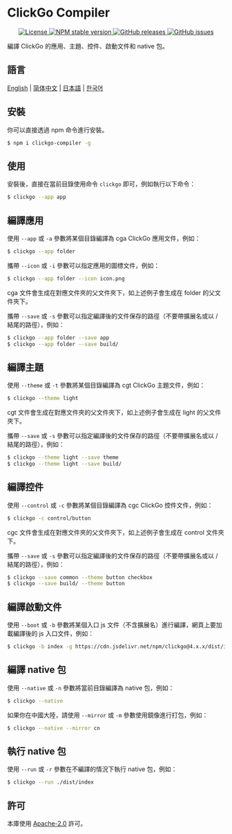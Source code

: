 # ClickGo Compiler

<p align="center">
    <a href="https://github.com/maiyun/clickgo-compiler/blob/master/LICENSE">
        <img alt="License" src="https://img.shields.io/github/license/maiyun/clickgo-compiler?color=blue" />
    </a>
    <a href="https://www.npmjs.com/package/clickgo-compiler">
        <img alt="NPM stable version" src="https://img.shields.io/npm/v/clickgo-compiler?color=brightgreen&logo=npm" />
    </a>
    <a href="https://github.com/maiyun/clickgo-compiler/releases">
        <img alt="GitHub releases" src="https://img.shields.io/github/v/release/maiyun/clickgo-compiler?color=brightgreen&logo=github" />
    </a>
    <a href="https://github.com/maiyun/clickgo-compiler/issues">
        <img alt="GitHub issues" src="https://img.shields.io/github/issues/maiyun/clickgo-compiler?color=blue&logo=github" />
    </a>
</p>

編譯 ClickGo 的應用、主題、控件、啟動文件和 native 包。

## 語言

[English](../README.md) | [简体中文](README.sc.md) | [日本語](README.ja.md) | [한국어](README.ko.md)

## 安裝

你可以直接透過 npm 命令進行安裝。

```sh
$ npm i clickgo-compiler -g
```

## 使用

安裝後，直接在當前目錄使用命令 `clickgo` 即可，例如執行以下命令：

```sh
$ clickgo --app app
```

## 編譯應用

使用 `--app` 或 `-a` 參數將某個目錄編譯為 cga ClickGo 應用文件，例如：

```sh
$ clickgo --app folder
```

攜帶 `--icon` 或 `-i` 參數可以指定應用的圖標文件，例如：

```sh
$ clickgo --app folder --icon icon.png
```

cga 文件會生成在對應文件夾的父文件夾下，如上述例子會生成在 folder 的父文件夾下。

攜帶 `--save` 或 `-s` 參數可以指定編譯後的文件保存的路徑（不要帶擴展名或以 / 結尾的路徑），例如：

```sh
$ clickgo --app folder --save app
$ clickgo --app folder --save build/
```

## 編譯主題

使用 `--theme` 或 `-t` 參數將某個目錄編譯為 cgt ClickGo 主題文件，例如：

```sh
$ clickgo --theme light
```

cgt 文件會生成在對應文件夾的父文件夾下，如上述例子會生成在 light 的父文件夾下。

攜帶 `--save` 或 `-s` 參數可以指定編譯後的文件保存的路徑（不要帶擴展名或以 / 結尾的路徑），例如：

```sh
$ clickgo --theme light --save theme
$ clickgo --theme light --save build/
```

## 編譯控件

使用 `--control` 或 `-c` 參數將某個目錄編譯為 cgc ClickGo 控件文件，例如：

```sh
$ clickgo -c control/button
```

cgc 文件會生成在對應文件夾的父文件夾下，如上述例子會生成在 control 文件夾下。

攜帶 `--save` 或 `-s` 參數可以指定編譯後的文件保存的路徑（不要帶擴展名或以 / 結尾的路徑），例如：

```sh
$ clickgo --save common --theme button checkbox
$ clickgo --save build/ --theme button
```

## 編譯啟動文件

使用 `--boot` 或 `-b` 參數將某個入口 js 文件（不含擴展名）進行編譯，網頁上要加載編譯後的 js 入口文件，例如：

```sh
$ clickgo -b index -g https://cdn.jsdelivr.net/npm/clickgo@4.x.x/dist/index.js
```

## 編譯 native 包

使用 `--native` 或 `-n` 參數將當前目錄編譯為 native 包，例如：

```sh
$ clickgo --native
```

如果你在中國大陸，請使用 `--mirror` 或 `-m` 參數使用鏡像進行打包，例如：

```sh
$ clickgo --native --mirror cn
```

## 執行 native 包

使用 `--run` 或 `-r` 參數在不編譯的情況下執行 native 包，例如：

```sh
$ clickgo --run ./dist/index
```

## 許可

本庫使用 [Apache-2.0](../LICENSE) 許可。